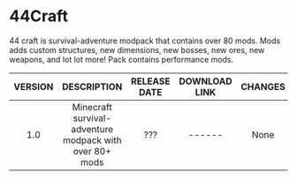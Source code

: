 # 44Craft

44 craft is survival-adventure modpack that contains over 80 mods. Mods adds custom structures, new dimensions, new bosses, new ores, new weapons, and lot lot more!
Pack contains performance mods.











| **VERSION** 	| **DESCRIPTION** 	| **RELEASE DATE** 	| **DOWNLOAD LINK** 	| **CHANGES** 	|
|:---:	|:---:	|:---:	|:---:	|:---:	|
| 1.0 	| Minecraft survival-adventure modpack with over 80+ mods 	| ??? 	| ------ 	| None 	|
